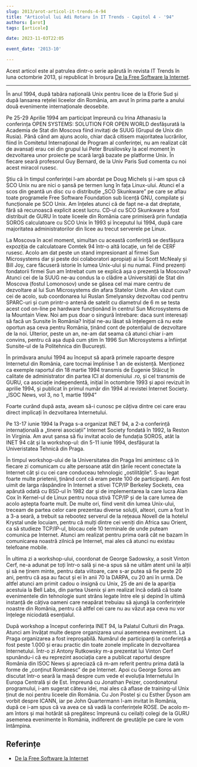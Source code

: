 ```yaml
---
slug: 2013/arot-articol-it-trends-4-94
title: "Articolul lui Adi Rotaru în IT Trends - Capitol 4 - '94"
authors: [arot]
tags: [articole]

date: 2023-11-03T22:05

event_date: '2013-10'

---
```


Acest articol este al patrulea dintr-o serie apărută în revista IT Trends
în luna octombrie 2013, și republicat în broșura
[De la Free Software la Internet](https://github.com/cronica-it/arhiva/releases/download/2013/arot-brosura-a5-tipar.pdf).

<!-- truncate -->

---

În anul 1994, după tabăra națională Unix pentru licee de la Eforie Sud
și după lansarea rețelei liceelor din România, am avut în prima parte a anului două evenimente internaționale deosebite.

Pe 25-29 Aprilie 1994 am participat împreună cu Irina Athanasiu la conferința OPEN SYSTEMS: SOLUTION FOR OPEN WORLD desfășurată la Academia de Stat din Moscova fiind invitați de SUUG (Grupul de Unix din Rusia). Până când am ajuns acolo, chiar dacă citisem majoritatea lucrărilor, fiind în Comitetul Internațional de Program al conferinței, nu am realizat cât de avansați erau cei din grupul lui Peter Brusilovsky la acel moment în dezvoltarea unor proiecte pe scară largă bazate pe platforme Unix. În fiecare seară profesorul Guy Bernard, de la Univ Paris Sud comenta cu noi acest miracol rusesc.

Știu că în timpul conferinței l-am abordat pe Doug Michels și i-am spus că SCO Unix nu
are nici o șansă pe termen lung în fața Linux-ului. Atunci el a scos din geantă un disc cu o distribuție „SCO Skunkware” pe care se aflau toate programele Free Software Foundation sub licență GNU, compilate și funcționale pe SCO Unix. Am înțeles atunci că de fapt ne-a dat dreptate, fără să recunoască explicit acest lucru. CD-ul cu SCO Skunkware a fost distribuit de GURU în toate liceele din România care primiseră prin fundația SOROS calculatoare cu SCO Unix în 1993 și începutul lui 1994, după care majoritatea administratorilor din licee au trecut serverele pe Linux.

La Moscova în acel moment, simultan cu această conferință se desfășura expoziția de calculatoare Comtek 94 într-o altă locație, un fel de CERF rusesc. Acolo am dat peste un
stand impresionant al firmei Sun Microsystems dar și peste doi colaboratori apropiați ai lui Scott McNealy și Bill Joy, care făcuseră istorie în lumea Unix-ului și nu numai. Fiind prezenți fondatorii firmei Sun am întrebat cum se explică așa o prezență la Moscova? Atunci cei de la SUUG ne-au condus la o clădire a Universității de Stat din Moscova (fostul Lomonosov) unde se găsea cel mai mare centru de dezvoltare al lui Sun Microsystems din afara Statelor Unite. Am văzut cum cei de acolo, sub coordonarea lui Ruslan Smelyansky dezvoltau cod pentru SPARC-uri și cum printr-o antenă de satelit cu diametrul de 6 m se testa acest cod on-line pe hardware funcționând în centrul Sun Microsystems de la Mountain View. Noi am pus doar o singură întrebare: daca sunt interesați să facă un Sunsite în România? Inițial ne-au lăsat să înțelegem că nu este oportun așa ceva pentru România, ținând cont de potențialul de dezvoltare de la noi. Ulterior, peste un an, ne-am dat seama că atunci chiar i-am convins, pentru că așa după cum știm în 1996 Sun Microsystems a înființat Sunsite-ul de la Politehnica din București.

În primăvara anului 1994 au început să apară primele rapoarte despre Internetul din România, care tocmai împlinise 1 an de existență. Menționez ca exemple raportul din 18 martie 1994 transmis de Eugenie Stăicuț în calitate de administrator din partea ICI al domeniului .ro, și cel transmis de GURU, ca asociație independentă, inițial în octombrie 1993 și apoi revizuit în aprilie 1994, și publicat în primul număr din 1994 al revistei Internet Society. „ISOC News, vol 3, no 1, martie 1994”

Foarte curând după asta, aveam să-i cunosc pe câțiva dintre cei care erau direct implicați în dezvoltarea Internetului.

Pe 13-17 iunie 1994 la Praga s-a organizat INET 94, a 2-a conferință internațională a „tinerei asociații” Internet Society fondată în 1992, la Reston în Virginia. Am avut șansa să fiu invitat acolo de fundația SOROS, atât la INET 94 cât și la workshop-ul: din 5-11 iunie 1994, desfășurat la Univeristatea Tehnică din Praga.

În timpul workshop-ului de la Universitatea din Praga îmi amintesc că în fiecare zi comunicam cu alte persoane atât din țările recent conectate la Internet cât și cu cei care conduceau tehnologic „ostilitățile”. S-au legat foarte multe prietenii, ținând cont că eram peste 100 de participanți. Am fost uimit de larga răspândire în Internet a stivei TCP/IP Berkeley Sockets, cea apărută odată cu BSD-ul în 1982 dar și de implementarea la care lucra Alan Cox în Kernel-ul de Linux pentru noua stivă TCP/IP și de la care lumea de acolo aștepta foarte mult. De multe ori, fiind venit din lumea Unix-ului, treceam de partea celor care prezentau diverse soluții, alteori, cum a fost în a 3-a seară, a trebuit sa rebootez serverul de la rețeaua Novell de la hotelul Krystal unde locuiam, pentru că mulți dintre cei veniți din Africa sau Orient, ca să studieze TCP/IP-ul, blocau cele 10 terminale de unde puteam comunica pe Internet. Atunci am realizat pentru prima oară cât ne bazam în comunicarea noastră zilnică pe Internet, mai ales că atunci nu existau telefoane mobile.

În ultima zi a workshop-ului, coordonat de George Sadowsky, a sosit Vinton Cerf, ne-a adunat pe toți într-o sală și ne-a spus să ne uităm atent unii la alții și să ne ținem minte, pentru data viitoare, care s-ar putea să fie peste 20 ani, pentru că așa au facut și ei în anii 70 la DARPA, cu 20 ani în urmă. De altfel atunci am primit cadou o insignă cu
Unix, 25 de ani de la apariția acestuia la Bell Labs, din partea Usenix și am realizat încă odată că toate evenimentele din tehnologie sunt strâns legate între ele și depind în ultimă instanță de câțiva oameni care neapărat trebuiau să ajungă la conferințele noastre din România, pentru că altfel cei care nu au văzut așa ceva nu vor înțelege niciodată esențialul.

Dupã workshop a început conferința INET 94, la Palatul Culturii din Praga. Atunci am învățat multe despre organizarea unui asemenea eveniment. La Praga organizarea a fost ireproșabilă. Numărul de participanți la conferință a fost peste 1.000 și erau practic din toate zonele implicate în dezvoltarea Internetului. Într-o zi Antony Rutkowsky m-a prezentat lui Vinton Cerf spunându-i că eu reprezint asociația care a publicat raportul
despre România din ISOC News și apreciază că m-am referit pentru prima dată la forme de „conținut Românesc” de pe Internet. Apoi cu George Soros am discutat într-o seară la masă despre cum vede el evoluția Internetului în Europa Centrală și de Est. Împreună cu Jonathan Peizer, coordonatorul programului, i-am sugerat câteva idei, mai ales că aflase de training-ul Unix ținut de noi pentru liceele din România. Cu Jon Postel și cu Esther Dyson am vorbit despre ICANN, iar pe John Quartermann l-am invitat în România, după ce i-am spus că va avea ce să vadă la conferințele ROSE. De acolo m-am întors și mai hotărât să pregătesc împreună cu ceilalți colegi de la GURU asemenea evenimente în România, indiferent de greutățile pe care le vom întâmpina.

## Referințe

- [De la Free Software la Internet](https://github.com/cronica-it/arhiva/releases/download/2013/arot-brosura-a5-tipar.pdf)

